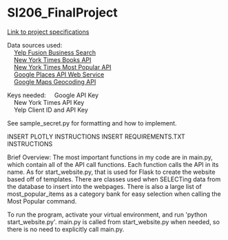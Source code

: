 # SI206_FinalProject

[Link to project specifications](https://docs.google.com/document/d/19vyyYe2d-VGWf_sN3y82lbJaitR4eN-LitTRz2COu1Q/edit)

Data sources used:  
&nbsp;&nbsp;&nbsp;&nbsp;[Yelp Fusion Business Search](https://www.yelp.com/developers/documentation/v3/business_search)  
&nbsp;&nbsp;&nbsp;&nbsp;[New York Times Books API](https://developer.nytimes.com/books_api.json)  
&nbsp;&nbsp;&nbsp;&nbsp;[New York Times Most Popular API](https://developer.nytimes.com/most_popular_api_v2.json)  
&nbsp;&nbsp;&nbsp;&nbsp;[Google Places API Web Service](https://developers.google.com/places/web-service/search)  
&nbsp;&nbsp;&nbsp;&nbsp;[Google Maps Geocoding API](https://developers.google.com/maps/documentation/geocoding/intro)  

Keys needed:
&nbsp;&nbsp;&nbsp;&nbsp;Google API Key  
&nbsp;&nbsp;&nbsp;&nbsp;New York Times API Key  
&nbsp;&nbsp;&nbsp;&nbsp;Yelp Client ID and API Key  

See sample_secret.py for formatting and how to implement.


INSERT PLOTLY INSTRUCTIONS
INSERT REQUIREMENTS.TXT INSTRUCTIONS


Brief Overview: The most important functions in my code are in main.py, which contain all of the API call functions. Each function calls the API in its name. As for start_website.py, that is used for Flask to create the website based off of templates. There are classes used when SELECTing data from the database to insert into the webpages. There is also a large list of most_popular_items as a category bank for easy selection when calling the Most Popular command.

To run the program, activate your virtual environment, and run 'python start_website.py'. main.py is called from start_website.py when needed, so there is no need to explicitly call main.py.
